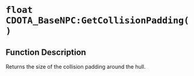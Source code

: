 # `float CDOTA_BaseNPC:GetCollisionPadding( )`
## Function Description
Returns the size of the collision padding around the hull.
